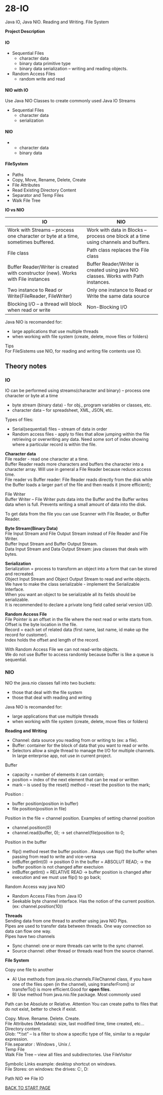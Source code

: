 # 28-IO
Java IO, Java NIO. Reading and Writing. File System  

**Project Description**

#### IO
- Sequential Files
    -  character data  
    -  binary data primitive type  
    -  binary data serialization – writing and reading objects. 
-  Random Access Files  
    -  random write and read 

#### NIO with IO  
Use Java NIO Classes to create commonly used Java IO Streams
-  Sequential Files  
    -  character data
    -  serialization

#### NIO  
-   
    -  character data
    -  binary data

#### FileSystem
-	Paths
-	Copy, Move, Rename, Delete, Create
-	File Attributes
-	Read Existing Directory Content
-	Separator and Temp Files
-	Walk File Tree

**IO vs NIO**


| IO | NIO |
| ------ | ------ |
| Work with Streams – process one character or byte at a time, sometimes buffered. | Work with data in Blocks – process one block at a time using channels and buffers. |
| File class | Path class replaces the File class|
| Buffer Reader/Writer is created with constructor (new). Works with File instances |Buffer Reader/Writer is created using java NIO classes. Works with Path instances.|
| Two instance to Read or Write(FileReader, FileWriter) | Only one instance to Read or Write the same data source |
| Blocking I/O – a thread will block when read or write |Non-Blocking I/O |

Java NIO is recomanded for:
-  large applications that use multiple threads
-  when working with file system (create, delete, move files or folders)  

Tips  
For FileSistems use NIO, for reading and writing file contents use IO.  


## Theory notes

### IO
IO can be performed using streams(character and binary) – process one character or byte at a time  
-  byte stream (binary data)	-  for obj., program variables or classes, etc.  
-  character data 		–  for spreadsheet, XML, JSON, etc.

Types of files:  
-  Serial(sequential) files 	– stream of data in order   
-  Random access files	- apply to files that allow jumping within the file retrieving or overwriting any data. Need some sort of index showing where a particular record is within the file.  

**Character data**  
File reader  - read one character at a time.  
Buffer Reader reads more characters and buffers the character into a character array. Will use in general a File Reader because reduce access time.  
File reader vs Buffer reader: File Reader reads directly from the disk while the Buffer loads a larger part of the file and then reads it (more efficient);


File Writer  
Buffer Writer – File Writer puts data into the Buffer and the Buffer writes data when is full. Prevents writing a small amount of data into the disk.

To get data from the file you can use Scanner with File Reader, or Buffer Reader.

**Byte Stream(Binary Data)**  
File Input Stream and File Output Stream instead of File Reader and File Writer.  
Buffer Input Stream and Buffer Output Stream.  
Data Input Stream and Data Output Stream: java classes that deals with bytes.
	
**Serialization**  
Serialization = process to transform an object into a form that can be stored and recreated.  
Object Input Stream and Object Output Stream to read and write objects.  
We have to make the class serializable  - implement the Serializable Interface.  
When you want an object to be serializable all its fields should be serializable.  
It is recommended to declare a private long field called serial version UID.
	
**Random Access File**  
File Pointer is an offset in the file where the next read or write starts from.  
Offset is the byte location in the file.  
Record = each set of related data (first name, last name, id make up the record for customer).  
Index holds the offset and length of the record.

With Random Access File we can not read-write objects.  
We do not use Buffer to access randomly because buffer is like a queue is sequential.  


### NIO  

NIO  the java.nio classes fall into two buckets:   
-  those that deal with the file system  
-  those that deal with reading and writing

Java NIO is recomanded for:  
- large applications that use multiple threads  
- when working with file system (create, delete, move files or folders)  


**Reading and Writing**  

-  Channel: data source you reading from or writing to (ex: a file).   
-  Buffer: container for the block of data that you want to read or write.  
-  Selectors allow a single thread to manage the I/O for multiple channels. In large enterprise app, not use in current project.

Buffer 
-  capacity = number of elements it can contain;  
-  position = index of the next element that can be read or written  
-  mark – is used by the reset() method – reset the position to the mark;  

Position : 
-  buffer position(position in buffer) 
-  file position(position in file)

Position in the file  = channel position.
Examples of setting channel position  
- channel.position(0) 
- channel.read(buffer, 0); -> set channel(file)position to 0;  

Position in the buffer 
-  flip() method reset the buffer position .  Always use flip() the buffer when passing from read to write and vice-versa
-  intBuffer.getInt(0) -> position 0 in the buffer  = ABSOLUT READ; -> the buffer position is not changed after exectuion
-  intBuffer.getInt() = RELATIVE READ -> buffer position is changed after execution and we must use flip() to go back;



Random Access way java NIO  
-  Random Access Files from Java IO  
-  Seekable byte channel interface.  Has the notion of the current position.(ex: channel.position(10)) 

**Threads**  
Sending data from one thread to another using  java NIO Pips.  
Pipes are used to transfer data between threads. One way connection so data can flow one way.  
Pipes have two channels  
-  Sync channel: one or more threads can write to the sync channel.  
-  Source channel: other thread or threads read from the source channel.

**File System**  

Copy one file to another  
- A)	Use methods from java.nio.channels.FileChannel class, if you have one of the files open (in the channel), using transferFrom() or transferTo() is more efficient.Good for **open files**.
- B)	Use method from java.nio.file  package. Most commonly used


Path  can be Absolute  or Relative. Attention You can create paths to files that do not exist, better to check if exist.  

Copy. Move. Rename. Delete. Create.  
File Attributes (Metadata): size, last modified time, time created, etc…  
Directory content.  
Glob: “*.txt” – Is a filter to show a specific type of file, similar to a regular expression.  
File.separator : Windows  \, Unix   /.  
Temp File  
Walk File Tree – view all files and subdirectories. Use  FileVisitor 

Symbolic Links example: desktop shortcut on windows.  
File Stores:  on windows: the drives: C:, D:

Path NIO <=> File IO

[BACK TO START PAGE](https://github.com/FlorescuAndrei/Start.git)


